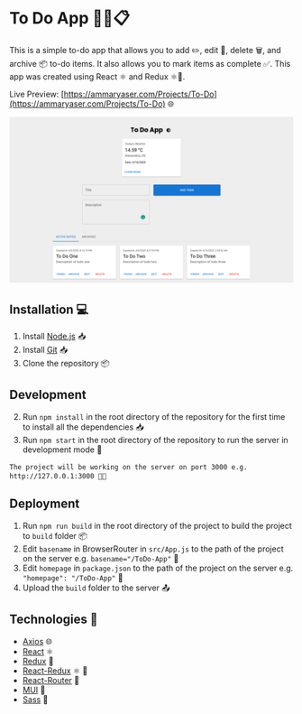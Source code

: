 # To Do App 📝📌📋

This is a simple to-do app that allows you to add ✏️, edit 📝, delete 🗑️, and archive 📦 to-do items. It also allows you to mark items as complete ✅. This app was created using React ⚛️ and Redux ⚛️🔴.

Live Preview: [https://ammaryaser.com/Projects/To-Do](https://ammaryaser.com/Projects/To-Do) 🌐

![ToDo](https://github.com/ammarbasuony/ToDo-App/blob/main/docs/To-Do.png)

## Installation 💻

1. Install [Node.js](https://nodejs.org/en/download/) 📥
2. Install [Git](https://git-scm.com/downloads) 📥
3. Clone the repository 📦

## Development

2. Run `npm install` in the root directory of the repository for the first time to install all the dependencies 📥
3. Run `npm start` in the root directory of the repository to run the server in development mode 🚀

```
The project will be working on the server on port 3000 e.g. http://127.0.0.1:3000 👨‍💻
```

## Deployment

1. Run `npm run build` in the root directory of the project to build the project to `build` folder 📦
2. Edit `basename` in BrowserRouter in `src/App.js` to the path of the project on the server e.g. `basename="/ToDo-App"` 📝
3. Edit `homepage` in `package.json` to the path of the project on the server e.g. `"homepage": "/ToDo-App"` 📝
4. Upload the `build` folder to the server 📤

## Technologies 🔧

- [Axios](https://www.npmjs.com/package/axios) 🌐
- [React](https://reactjs.org/) ⚛️
- [Redux](https://redux.js.org/) 🔴
- [React-Redux](https://react-redux.js.org/) ⚛️ 🔴
- [React-Router](https://reactrouter.com/) 🧭
- [MUI](https://mui.com/) 🎨
- [Sass](https://sass-lang.com/) 💄
